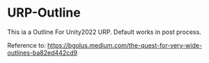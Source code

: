# URP-Outline

This ia a Outline For Unity2022 URP.
Default works in post process.

Reference to: https://bgolus.medium.com/the-quest-for-very-wide-outlines-ba82ed442cd9
